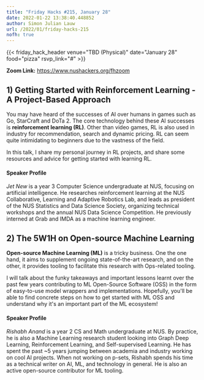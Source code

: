 ```yaml
---
title: "Friday Hacks #215, January 28"
date: 2022-01-22 13:38:40.448852
author: Simon Julian Lauw
url: /2022/01/friday-hacks-215
nofh: true
---
```


{{< friday_hack_header
    venue="TBD (Physical)"
    date="January 28"
    food="pizza"
    rsvp_link="#" >}}

**Zoom Link:** https://www.nushackers.org/fhzoom

## 1) Getting Started with Reinforcement Learning - A Project-Based Approach

You may have heard of the successes of AI over humans in games such as Go, StarCraft and DoTa 2. The core technology behind these AI successes is __reinforcement learning (RL)__. Other than video games, RL is also used in industry for recommendation, search and dynamic pricing. RL can seem quite intimidating to beginners due to the vastness of the field. 

In this talk, I share my personal journey in RL projects, and share some resources and advice for getting started with learning RL.

#### Speaker Profile

_Jet New_ is a year 3 Computer Science undergraduate at NUS, focusing on artificial intelligence. He researches reinforcement learning at the NUS Collaborative, Learning and Adaptive Robotics Lab, and leads as president of the NUS Statistics and Data Science Society, organizing technical workshops and the annual NUS Data Science Competition. He previously interned at Grab and IMDA as a machine learning engineer.

## 2) The 5W1H on Open-source Machine Learning

__Open-source Machine Learning (ML)__ is a tricky business. One the one hand, it aims to supplement ongoing state-of-the-art research, and on the other, it provides tooling to facilitate this research with Ops-related tooling. 

I will talk about the funky takeaways and important lessons learnt over the past few years contributing to ML Open-Source Software (OSS) in the form of easy-to-use model wrappers and implementations. Hopefully, you'll be able to find concrete steps on how to get started with ML OSS and understand why it's an important part of the ML ecosystem!

#### Speaker Profile

_Rishabh Anand_ is a year 2 CS and Math undergraduate at NUS. By practice, he is also a Machine Learning research student looking into Graph Deep Learning, Reinforcement Learning, and Self-supervised Learning. He has spent the past ~5 years jumping between academia and industry working on cool AI projects. When not working on p-sets, Rishabh spends his time as a technical writer on AI, ML, and technology in general. He is also an active open-source contributor for ML tooling.

